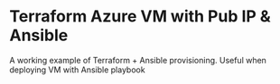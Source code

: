 # Terraform Azure VM with Pub IP & Ansible

A working example of Terraform + Ansible provisioning. Useful when deploying VM with Ansible
playbook
